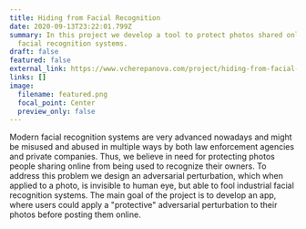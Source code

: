 ```yaml
---
title: Hiding from Facial Recognition
date: 2020-09-13T23:22:01.799Z
summary: In this project we develop a tool to protect photos shared online from
  facial recognition systems.
draft: false
featured: false
external_link: https://www.vcherepanova.com/project/hiding-from-facial-recognition/
links: []
image:
  filename: featured.png
  focal_point: Center
  preview_only: false
---
```

Modern facial recognition systems are very advanced nowadays and might be misused and abused in multiple ways by both law enforcement agencies and private companies. Thus, we believe in need for protecting photos people sharing online from being used to recognize their owners. To address this problem we design an adversarial perturbation, which when applied to a photo, is invisible to human eye, but able to fool industrial facial recognition systems. The main goal of the project is to develop an app, where users could apply a "protective" adversarial perturbation to their photos before posting them online.